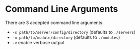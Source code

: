 # Command Line Arguments

There are 3 accepted command line arguments:

* `-s path/to/server/config/directory` (defaults to `./servers`)
* `-m path/to/module/directory` (defaults to `./modules`)
* `-v` enable verbose output
